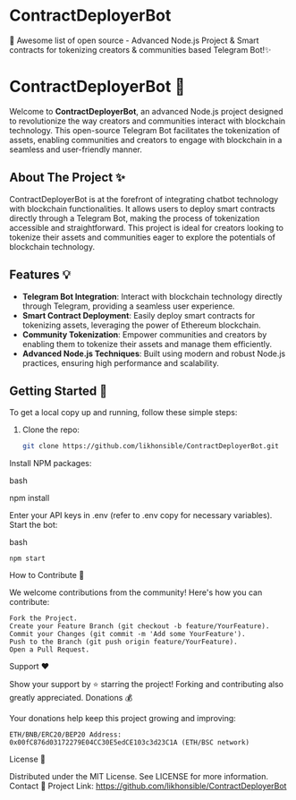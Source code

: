 # ContractDeployerBot
🚀 Awesome list of open source - Advanced Node.js Project &amp; Smart contracts for tokenizing creators &amp; communities based Telegram Bot!✨


# ContractDeployerBot :rocket:

Welcome to **ContractDeployerBot**, an advanced Node.js project designed to revolutionize the way creators and communities interact with blockchain technology. This open-source Telegram Bot facilitates the tokenization of assets, enabling communities and creators to engage with blockchain in a seamless and user-friendly manner.

## About The Project :sparkles:

ContractDeployerBot is at the forefront of integrating chatbot technology with blockchain functionalities. It allows users to deploy smart contracts directly through a Telegram Bot, making the process of tokenization accessible and straightforward. This project is ideal for creators looking to tokenize their assets and communities eager to explore the potentials of blockchain technology.

## Features :bulb:

- **Telegram Bot Integration**: Interact with blockchain technology directly through Telegram, providing a seamless user experience.
- **Smart Contract Deployment**: Easily deploy smart contracts for tokenizing assets, leveraging the power of Ethereum blockchain.
- **Community Tokenization**: Empower communities and creators by enabling them to tokenize their assets and manage them efficiently.
- **Advanced Node.js Techniques**: Built using modern and robust Node.js practices, ensuring high performance and scalability.

## Getting Started :runner:

To get a local copy up and running, follow these simple steps:

1. Clone the repo:
   ```bash
   git clone https://github.com/likhonsible/ContractDeployerBot.git

   
Install NPM packages:

bash

npm install

Enter your API keys in .env (refer to .env copy for necessary variables).
Start the bot:

bash

    npm start

How to Contribute :handshake:

We welcome contributions from the community! Here's how you can contribute:

    Fork the Project.
    Create your Feature Branch (git checkout -b feature/YourFeature).
    Commit your Changes (git commit -m 'Add some YourFeature').
    Push to the Branch (git push origin feature/YourFeature).
    Open a Pull Request.

Support :heart:

Show your support by ⭐️ starring the project! Forking and contributing also greatly appreciated.
Donations :moneybag:

Your donations help keep this project growing and improving:

    ETH/BNB/ERC20/BEP20 Address: 0x00fC876d03172279E04CC30E5edCE103c3d23C1A (ETH/BSC network)

License :page_with_curl:

Distributed under the MIT License. See LICENSE for more information.
Contact :email:
    Project Link: https://github.com/likhonsible/ContractDeployerBot
